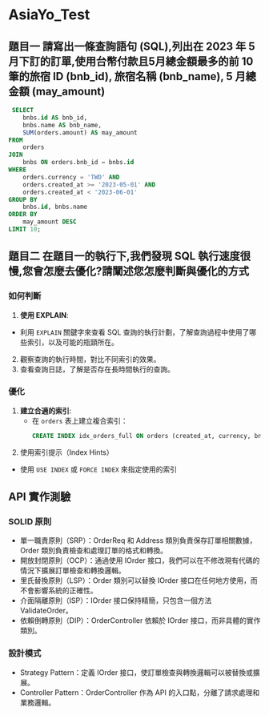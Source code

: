 # AsiaYo_Test

## 題目一 請寫出一條查詢語句 (SQL),列出在 2023 年 5 月下訂的訂單,使用台幣付款且5月總金額最多的前 10 筆的旅宿 ID (bnb_id), 旅宿名稱 (bnb_name), 5 月總金額 (may_amount)

```sql
 SELECT 
    bnbs.id AS bnb_id,
    bnbs.name AS bnb_name,
    SUM(orders.amount) AS may_amount
FROM 
    orders
JOIN 
    bnbs ON orders.bnb_id = bnbs.id
WHERE 
    orders.currency = 'TWD' AND
    orders.created_at >= '2023-05-01' AND 
    orders.created_at < '2023-06-01'
GROUP BY 
    bnbs.id, bnbs.name
ORDER BY 
    may_amount DESC
LIMIT 10; 
```


## 題目二 在題目一的執行下,我們發現 SQL 執行速度很慢,您會怎麼去優化?請闡述您怎麼判斷與優化的方式


### 如何判斷
 1. **使用 EXPLAIN**:
   - 利用 `EXPLAIN` 關鍵字來查看 SQL 查詢的執行計劃，了解查詢過程中使用了哪些索引，以及可能的瓶頸所在。
 2. 觀察查詢的執行時間，對比不同索引的效果。
 3. 查看查詢日誌，了解是否存在長時間執行的查詢。

### 優化

1. **建立合適的索引**:
   - 在 `orders` 表上建立複合索引：
     ```sql
     CREATE INDEX idx_orders_full ON orders (created_at, currency, bnb_id, amount);
     ```
2. 使用索引提示（Index Hints）
 - 使用 `USE INDEX` 或 `FORCE INDEX` 來指定使用的索引
 
 
## API 實作測驗
 
### SOLID 原則
 - 單一職責原則（SRP）：OrderReq 和 Address 類別負責保存訂單相關數據，Order 類別負責檢查和處理訂單的格式和轉換。
 - 開放封閉原則（OCP）：通過使用 IOrder 接口，我們可以在不修改現有代碼的情況下擴展訂單檢查和轉換邏輯。
 - 里氏替換原則（LSP）：Order 類別可以替換 IOrder 接口在任何地方使用，而不會影響系統的正確性。
 - 介面隔離原則（ISP）：IOrder 接口保持精簡，只包含一個方法 ValidateOrder。
 - 依賴倒轉原則（DIP）：OrderController 依賴於 IOrder 接口，而非具體的實作類別。
 
### 設計模式
 - Strategy Pattern：定義 IOrder 接口，使訂單檢查與轉換邏輯可以被替換或擴展。
 - Controller Pattern：OrderController 作為 API 的入口點，分離了請求處理和業務邏輯。





